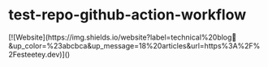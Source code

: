 # test-repo-github-action-workflow

<!-- ARTICLE_BADGE:START -->[![Website](https://img.shields.io/website?label=technical%20blog📝&up_color=%23abcbca&up_message=18%20articles&url=https%3A%2F%2Festeetey.dev)]()<!-- ARTICLE_BADGE:END -->
